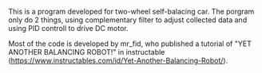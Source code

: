 This is a program developed for two-wheel self-balacing car. The porgram only do 2 things, using complementary filter to adjust collected data and using PID controll to drive DC motor.

Most of the code is developed by mr_fid, who published a tutorial of "YET ANOTHER BALANCING ROBOT!" in instructable (https://www.instructables.com/id/Yet-Another-Balancing-Robot/).


